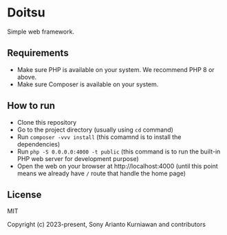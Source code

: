 # Doitsu
Simple web framework.

## Requirements

- Make sure PHP is available on your system. We recommend PHP 8 or above.
- Make sure Composer is available on your system.

## How to run

- Clone this repository
- Go to the project directory (usually using `cd` command)
- Run `composer -vvv install` (this comamnd is to install the dependencies)
- Run `php -S 0.0.0.0:4000 -t public` (this command is to run the built-in PHP web server for development purpose)
- Open the web on your browser at http://localhost:4000 (until this point means we already have `/` route that handle the home page)

## License

MIT

Copyright (c) 2023-present, Sony Arianto Kurniawan and contributors
